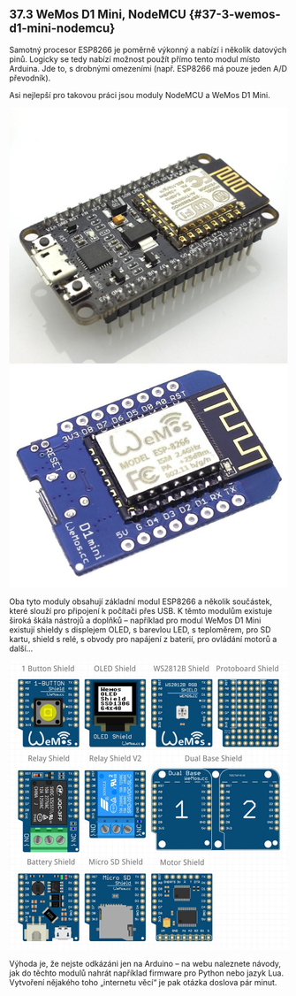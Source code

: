 ## 37.3 WeMos D1 Mini, NodeMCU {#37-3-wemos-d1-mini-nodemcu}

Samotný procesor ESP8266 je poměrně výkonný a nabízí i několik datových pinů. Logicky se tedy nabízí možnost použít přímo tento modul místo Arduina. Jde to, s drobnými omezeními (např. ESP8266 má pouze jeden A/D převodník).

Asi nejlepší pro takovou práci jsou moduly NodeMCU a WeMos D1 Mini.

![399-1.jpeg](../images/00085.jpeg)![400-1.jpeg](images/00410.jpeg)

Oba tyto moduly obsahují základní modul ESP8266 a několik součástek, které slouží pro připojení k počítači přes USB. K těmto modulům existuje široká škála nástrojů a doplňků – například pro modul WeMos D1 Mini existují shieldy s displejem OLED, s barevlou LED, s teploměrem, pro SD kartu, shield s relé, s obvody pro napájení z baterií, pro ovládání motorů a další…

![401-1.jpeg](../images/00116.jpeg)

Výhoda je, že nejste odkázáni jen na Arduino – na webu naleznete návody, jak do těchto modulů nahrát například firmware pro Python nebo jazyk Lua. Vytvoření nějakého toho „internetu věcí“ je pak otázka doslova pár minut.
